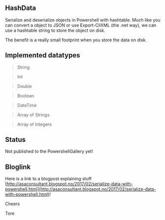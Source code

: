 ## HashData

Serialize and deserialize objects in Powershell with hashtable. Much like you can convert a object to JSON or use Export-CliXML (the .net way), 
we can use a hashtable string to store the object on disk.

The benefit is a really small footprint when you store the data on disk.


## Implemented datatypes

> String

> Int

> Double

> Boolean

> DateTime

> Array of Strings

> Array of Integers


## Status

Not published to the PowershellGallery yet!


## Bloglink

Here is a link to a blogpost explaining stuff [http://asaconsultant.blogspot.no/2017/02/serialize-data-with-powershell.html](http://asaconsultant.blogspot.no/2017/02/serialize-data-with-powershell.html)!

Cheers

Tore